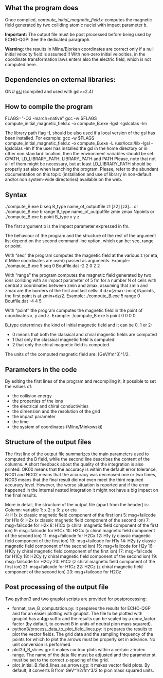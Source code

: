 ﻿## What the program does

Once compiled, *compute_initial_magnetic_field.c* computes the magnetic field generated by two colliding atomic nuclei with impact parameter b.

**Important:** The output file must be post processed before being used by ECHO-QGP! See the dedicated paragraph.

**Warning:** the results in Milne/Bjorken coordinates are correct only if a null initial velocity field is assumed!!!
With non-zero initial velocities, in the coordinate transformation laws enters also the electric field, which is not computed here.

## Dependencies on external libraries:

GNU [gsl](https://www.gnu.org/software/gsl/) (compiled and used with gsl>=2.4) 

## How to compile the program 

FLAGS="-O3 -march=native"
gcc -w $FLAGS compute_initial_magnetic_field.c -o compute_B.exe -lgsl -lgslcblas -lm 

The library path flag -L should be also used if a local version of the gsl has been installed. For example:
gcc -w $FLAGS compute_initial_magnetic_field.c -o compute_B.exe -L /usr/local/lib -lgsl -lgslcblas -lm
If the user has installed the gsl in the home directory or in other non standard location, then the environment variables should be set:
CPATH, LD_LIBRARY_PATH, LIBRARY_PATH and PATH
Please, note that not all of them might be necessary, but at least LD_LIBRARY_PATH should be properly set also when launching the program.
Please, refer to the abundant documentation on this topic (installation and use of library in non-default and/or non system-wide directories) available on the web.

## Syntax

./compute_B.exe b seq B_type name_of_outputfile z1 [z2] [z3]...
 or 
./compute_B.exe b range B_type name_of_outputfile zmin zmax Npoints
 or 
./compute_B.exe b point B_type x y z

The first argument b is the impact parameter expressed in fm.

The behaviour of the program and the structure of the rest of the argument list depend on the second command line option, which can be: seq, range or point. 

With “seq” the program computes the magnetic field at the various z (or eta,  if Milne coordinates are used) passed as arguments.
Example: ./compute_B.exe 5 seq 0 Boutfile.dat -2 2 0 2 2

With “range” the program computes the magnetic field generated by two ions colliding with an impact parameter of 5 fm for a number N of cells with central z coordinates between zmin and zmax, assuming that zmin and zmax are the borders of the first and last cells: if dz=(zmax-zmin)/Npoints, the first point is at zmin+dz/2. 
Example: ./compute_B.exe 5 range 0 Boutfile.dat -4 4 5

With “point” the program computes the magnetic field in the point of coordinates x, y and z.
Example: ./compute_B.exe 5 point 0 0 0 0

B_type determines the kind of initial magnetic field and it can be 0, 1 or 2:
- 0 means that both the classical and chiral magnetic fields are computed
- 1 that only the classical magnetic field is computed
- 2 that only the chiral magnetic field is computed.

The units of the computed magnetic field are: [GeV/fm^3]^1/2.

## Parameters in the code

By editing the first lines of the program and recompiling it, it possible to set the values of:
- the collision energy
- the properties of the ions
- the electrical and chiral conductivities
- the dimension and the resolution of the grid
- the impact parameter
- the time
- the system of coordinates (Milne/Minkowski)

## Structure of the output files

The first line of the output file summarizes the main parameters used to computed the B field, while the second line describes the content of the columns. A short feedback about the quality of the integration is also printed: OK00 means that the accuracy is within the default error tolerance, NO01 and NO02 means that the accuracy was decreased one or two times, NO03 means that the final result did not even meet the third required accuracy level. However, the worse situation is reported and if the error happened in the internal nested integration it might not have a big impact on the final results.

More in detail, the structure of the output file (apart from the header) is:
Column:  variable
1: x
2: y
3: z or eta  
4: H1x  (x classic magnetic field component of the first ion)
5: msg+failcode for H1x
6: H2x  (x classic magnetic field component of the second ion)
7: msg+failcode for H2x
8: H1Cx (x chiral magnetic field component of the first ion)
9: msg+failcode for H1Cx
10: H2Cx (x chiral magnetic field component of the second ion)
11: msg+failcode for H2Cx
12: H1y  (y classic magnetic field component of the first ion)
13: msg+failcode for H1y
14: H2y  (y classic magnetic field component of the second ion)
15: msg+failcode for H2y
16: H1Cy (y chiral magnetic field component of the first ion)
17: msg+failcode for H1Cy
18: H2Cy (y chiral magnetic field component of the second ion)
19: msg+failcode for H2Cy
20: H1Cz (z chiral magnetic field component of the first ion)
21: msg+failcode for H1Cz
22: H2Cz (z chiral magnetic field component of the second ion)
23: msg+failcode for H2Cz

## Post processing of the output file

Two python3 and two gnuplot scripts are provided for postprocessing:
- format_raw_B_computation.py: it prepares the results for ECHO-QGP and for an easier plotting with gnuplot. The file to be plotted with gnuplot has a 4gp suffix and the results can be scaled by a conv_factor factor (by default, to convert B in units of neutral pion mass squared).
- python3/process_data_to_plot_field_lines.py: it prepares the results to plot the vector fields. The grid data and the sampling frequency of the points for which to plot the arrows must be properly set in advance. No unit   conversion is performed.
- plot2d_B_slices.gp: it makes contour plots within a certain z-index range. The name of the data file must be adjusted and the parameter st must be set to the correct z-spacing of the grid.
- plot_initial_B_field_lines_as_arrows.gp: it makes vector field plots. By default, it converts B from GeV^1/2/fm^3/2 to pion mass squared units.
